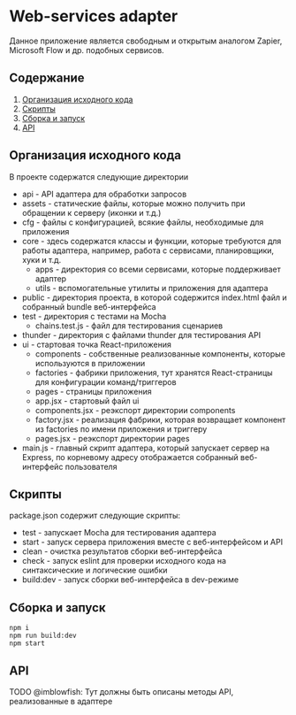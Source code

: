 # Web-services adapter

Данное приложение является свободным и открытым аналогом Zapier, Microsoft Flow  и др. подобных сервисов.

## Содержание

1. [Организация исходного кода](#организация-исходного-кода)
2. [Скрипты](#скрипты)
3. [Сборка и запуск](#сборка-и-запуск)
4. [API](#api)

## Организация исходного кода

В проекте содержатся следующие директории

- api - API адаптера для обработки запросов
- assets - статические файлы, которые можно получить при обращении к серверу (иконки и т.д.)
- cfg - файлы с конфигурацией, всякие файлы, необходимые для приложения
- core - здесь содержатся классы и функции, которые требуются для работы адаптера, например, работа с сервисами, планировщики, хуки и т.д.
  - apps - директория со всеми сервисами, которые поддерживает адаптер
  - utils - вспомогательные утилиты и приложения для адаптера
- public - директория проекта, в которой содержится index.html файл и собранный bundle веб-интерфейса
- test - директория с тестами на Mocha
  - chains.test.js - файл для тестирования сценариев
- thunder - директория с файлами thunder для тестирования API
- ui - стартовая точка React-приложения
  - components - собственные реализованные компоненты, которые используются в приложении
  - factories - фабрики приложения, тут хранятся React-страницы для конфигурации команд/триггеров
  - pages - страницы приложения
  - app.jsx - стартовый файл ui
  - components.jsx - реэкспорт директории components
  - factory.jsx - реализация фабрики, которая возвращает компонент из factories по имени приложения и триггеру
  - pages.jsx - реэкспорт директории pages
- main.js - главный скрипт адаптера, который запускает сервер на Express, по корневому адресу отображается собранный веб-интерфейс пользователя

## Скрипты

package.json содержит следующие скрипты:

- test - запускает Mocha для тестирования адаптера
- start - запуск сервера приложения вместе с веб-интерфейсом и API
- clean - очистка результатов сборки веб-интерфейса
- check - запуск eslint для проверки исходного кода на синтаксические и логические ошибки
- build:dev - запуск сборки веб-интерфейса в dev-режиме

## Сборка и запуск

```shell
npm i
npm run build:dev
npm start
```

## API

TODO @imblowfish: Тут должны быть описаны методы API, реализованные в адаптере
